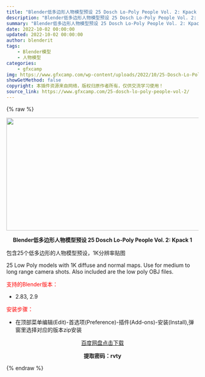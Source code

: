 ```yaml
---
title: "Blender低多边形人物模型预设 25 Dosch Lo-Poly People Vol. 2: Kpack 1"
description: "Blender低多边形人物模型预设 25 Dosch Lo-Poly People Vol. 2: Kpack 1 包含25个低多边形的人物模型预设，1K分辨率贴图 25 Low Poly model..."
summary: "Blender低多边形人物模型预设 25 Dosch Lo-Poly People Vol. 2: Kpack 1 包含25个低多边形的人物模型预设，1K分辨率贴图 25 Low Poly model..."
date: 2022-10-02 00:00:00
updated: 2022-10-02 00:00:00
author: blenderit
tags: 
    - Blender模型
    - 人物模型
categories:
    - gfxcamp
img: https://www.gfxcamp.com/wp-content/uploads/2022/10/25-Dosch-Lo-Poly-People-Vol.-2-Kpack-1.jpg
showGetMethod: false
copyright: 本插件资源来自网络，版权归原作者所有，仅供交流学习使用！
source_link: https://www.gfxcamp.com/25-dosch-lo-poly-people-vol-2/
---
```


{% raw %}
<div><p><img decoding="async" class="aligncenter size-full wp-image-107265" src="https://www.gfxcamp.com/wp-content/uploads/2022/10/25-Dosch-Lo-Poly-People-Vol.-2-Kpack-1.jpg" data-src="https://www.gfxcamp.com/wp-content/uploads/2022/10/25-Dosch-Lo-Poly-People-Vol.-2-Kpack-1.jpg" alt="" width="590" height="295" data-srcset="https://www.gfxcamp.com/wp-content/uploads/2022/10/25-Dosch-Lo-Poly-People-Vol.-2-Kpack-1.jpg 590w, https://www.gfxcamp.com/wp-content/uploads/2022/10/25-Dosch-Lo-Poly-People-Vol.-2-Kpack-1-150x75.jpg 150w" data-sizes="(max-width: 590px) 100vw, 590px"></p><p style="text-align: center;"><strong>Blender低多边形人物模型预设 25 Dosch Lo-Poly People Vol. 2: Kpack 1</strong></p><p>包含25个低多边形的人物模型预设，1K分辨率贴图</p><p>25 Low Poly models with 1K diffuse and normal maps. Use for medium to long range camera shots. Also included are the low poly OBJ files.</p><p style="text-align: left;"><span style="color: #ff0000;">支持的Blender版本：</span></p><ul>
<li style="text-align: left;">2.83, 2.9</li>
</ul><p style="text-align: left;"><span style="color: #ff0000;">安装步骤：</span></p><ul>
<li>在顶部菜单编辑(Edit)-首选项(Preference)-插件(Add-ons)-安装(Install),弹窗里选择对应的版本zip安装</li>
</ul><p style="text-align: center;"><a class="maxbutton-3 maxbutton maxbutton-baidu" target="_blank" rel="noopener" href="https://pan.baidu.com/s/11u-h6wDAUpilq2W-ft7Ypg?pwd=rvty"><span class="mb-text">百度网盘点击下载</span></a></p><p style="text-align: center;"><strong>提取密码：rvty</strong></p></div>
<div style="display: none">gfxcamp</div>
{% endraw %}